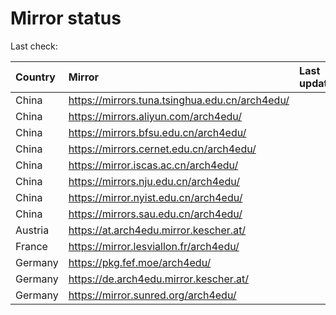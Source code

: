 <script src="./time.js"></script>
# Mirror status
Last check: <script type="text/javascript">localize(1705119731.8484533);</script>

|Country|Mirror|Last update|
|:------|:-----|:----------|
|China|https://mirrors.tuna.tsinghua.edu.cn/arch4edu/|<script type="text/javascript">localize(1705084969);</script>|
|China|https://mirrors.aliyun.com/arch4edu/|<script type="text/javascript">localize(1705084969);</script>|
|China|https://mirrors.bfsu.edu.cn/arch4edu/|<script type="text/javascript">localize(1705084969);</script>|
|China|https://mirrors.cernet.edu.cn/arch4edu/|<script type="text/javascript">localize(1705084969);</script>|
|China|https://mirror.iscas.ac.cn/arch4edu/|<script type="text/javascript">localize(1705084969);</script>|
|China|https://mirrors.nju.edu.cn/arch4edu/|<script type="text/javascript">localize(1705084969);</script>|
|China|https://mirror.nyist.edu.cn/arch4edu/|<script type="text/javascript">localize(1705084969);</script>|
|China|https://mirrors.sau.edu.cn/arch4edu/|<script type="text/javascript">localize(1705084969);</script>|
|Austria|https://at.arch4edu.mirror.kescher.at/|<script type="text/javascript">localize(1705084969);</script>|
|France|https://mirror.lesviallon.fr/arch4edu/|<script type="text/javascript">localize(1705084969);</script>|
|Germany|https://pkg.fef.moe/arch4edu/|<script type="text/javascript">localize(1705084969);</script>|
|Germany|https://de.arch4edu.mirror.kescher.at/|<script type="text/javascript">localize(1705084969);</script>|
|Germany|https://mirror.sunred.org/arch4edu/|<script type="text/javascript">localize(1705084969);</script>|

<script src="./tablefilter/tablefilter.js"></script>
<script src="./table.js"></script>
